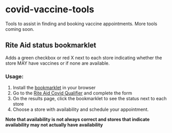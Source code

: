 # covid-vaccine-tools
Tools to assist in finding and booking vaccine appointments.
More tools coming soon.

## Rite Aid status bookmarklet 
Adds a green checkbox or red X next to each store indicating whether the store MAY have vaccines or if none are available.

### Usage:
1. Install the [bookmarklet](https://raw.githubusercontent.com/rivermeow/covid-vaccine-tools/main/bookmarklets/riteaid-status.js) in your browser
2. Go to the [Rite Aid Covid Qualifier](https://www.riteaid.com/pharmacy/covid-qualifier) and complete the form
3. On the results page, click the bookmarklet to see the status next to each store
4. Choose a store with availability and schedule your appointment.

**Note that availability is not always correct and stores that indicate availability may not actually have availability**
